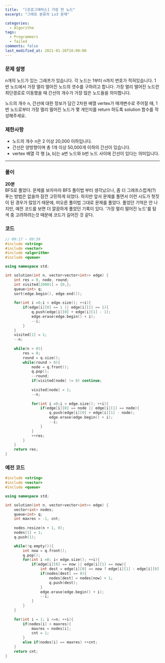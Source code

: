```yaml
---
title:  "[프로그래머스] 가장 먼 노드"
excerpt: "그래프 분류의 Lv3 문제"

categories:
  - Algorithm
tags:
  - Programmers
  - failed
comments: false
last_modified_at: 2021-01-26T18:00:00
---
```

### 문제 설명
n개의 노드가 있는 그래프가 있습니다. 각 노드는 1부터 n까지 번호가 적혀있습니다. 1번 노드에서 가장 멀리 떨어진 노드의 갯수를 구하려고 합니다. 가장 멀리 떨어진 노드란 최단경로로 이동했을 때 간선의 개수가 가장 많은 노드들을 의미합니다.

노드의 개수 n, 간선에 대한 정보가 담긴 2차원 배열 vertex가 매개변수로 주어질 때, 1번 노드로부터 가장 멀리 떨어진 노드가 몇 개인지를 return 하도록 solution 함수를 작성해주세요.

### 제한사항
- 노드의 개수 n은 2 이상 20,000 이하입니다.
- 간선은 양방향이며 총 1개 이상 50,000개 이하의 간선이 있습니다.
- vertex 배열 각 행 [a, b]는 a번 노드와 b번 노드 사이에 간선이 있다는 의미입니다.

---
### 풀이
**20분**  
BFS로 풀었다. 문제를 보자마자 BFS 풀이법 부터 생각났으나, 좀 더 그래프스럽게(?) 푸는 방법은 없을까 잠깐 고민하게 되었다. 하지만 앞서 문제를 풀면서 이런 시도가 헛짓이 된 경우가 많았기 때문에, 떠오른 풀이법 그대로 문제를 풀었다. 풀었던 기억은 안 나지만, 예전 코드를 보면 더 깔끔하게 풀었던 기록이 있다. '가장 멀리 떨어진 노드'를 탐색 중 고려하려는것 때문에 코드가 길어진 것 같다.

### 코드
```c++
// 09:17 ~ 09:39
#include <string>
#include <vector>
#include <algorithm>
#include <queue>

using namespace std;

int solution(int n, vector<vector<int>> edge) {
    int res = 0, node, round;
    int visited[20001] = {0,};
    queue<int> q;
    sort(edge.begin(), edge.end());
    
    for(int i =0;i < edge.size(); ++i){
        if(edge[i][0] == 1 || edge[i][1] == 1){
            q.push(edge[i][0] + edge[i][1] - 1);
            edge.erase(edge.begin() + i);
            --i;
        }
    }
    visited[1] = 1;
    --n;
    
    while(n > 0){
        res = 0;
        round = q.size();
        while(round > 0){
            node = q.front();
            q.pop();
            --round;
            if(visited[node] != 0) continue;
            
            visited[node] = 1;
            --n;
            
            for(int i =0;i < edge.size(); ++i){
                if(edge[i][0] == node || edge[i][1] == node){
                    q.push(edge[i][0] + edge[i][1] - node);
                    edge.erase(edge.begin() + i);
                    --i;
                }
            }
            ++res;
        }
    }
    return res;
}
```

### 예전 코드
```c++
#include <string>
#include <vector>
#include <queue>

using namespace std;

int solution(int n, vector<vector<int>> edge) {
    vector<int> nodes;
    queue<int> q;
    int maxres = -1, cnt;
    
    nodes.resize(n + 1, 0);
    nodes[1] = 1;
    q.push(1);

    while(!q.empty()){
        int now = q.front();
        q.pop();
        for(int i =0; i< edge.size(); ++i){
            if(edge[i][0] == now || edge[i][1] == now){
                int dest = edge[i][0] == now ? edge[i][1] : edge[i][0];
                if(nodes[dest] == 0){
                    nodes[dest] = nodes[now] + 1;
                    q.push(dest);
                }
                edge.erase(edge.begin() + i);
                --i;
            }
        }
    }
    
    for(int i = 1; i <=n; ++i){
        if(nodes[i] > maxres){
            maxres = nodes[i];
            cnt = 1;
        }
        else if(nodes[i] == maxres) ++cnt;
    }
    return cnt;
}
```
